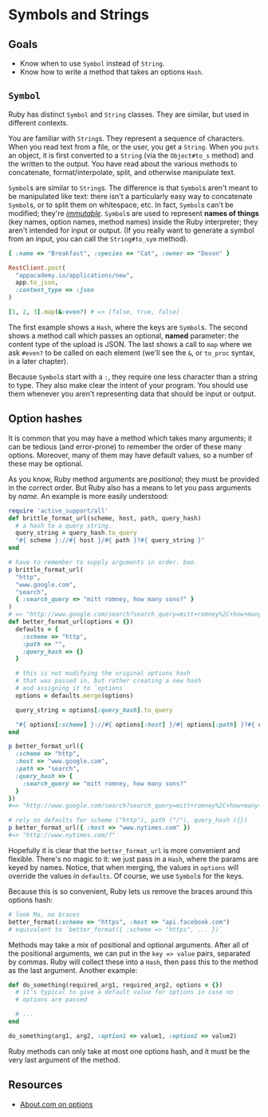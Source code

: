 # Symbols and Strings

## Goals

* Know when to use `Symbol` instead of `String`.
* Know how to write a method that takes an options `Hash`.

## `Symbol`

Ruby has distinct `Symbol` and `String` classes. They are similar, but
used in different contexts.

You are familiar with `String`s. They represent a sequence of
characters. When you read text from a file, or the user, you get a
`String`. When you `puts` an object, it is first converted to a
`String` (via the `Object#to_s` method) and the written to the
output. You have read about the various methods to concatenate,
format/interpolate, split, and otherwise manipulate text.

`Symbol`s are similar to `String`s. The difference is that `Symbol`s
aren't meant to be manipulated like text: there isn't a particularly
easy way to concatenate `Symbol`s, or to split them on whitespace,
etc. In fact, `Symbol`s can't be modified; they're
[*immutable*][immutable-wiki]. `Symbol`s are used to represent **names
of things** (key names, option names, method names) inside the Ruby
interpreter; they aren't intended for input or output. (If you really
want to generate a symbol from an input, you can call the
`String#to_sym` method).

```ruby
{ :name => "Breakfast", :species => "Cat", :owner => "Devon" }

RestClient.post(
  "appacademy.io/applications/new",
  app.to_json,
  :content_type => :json
)

[1, 2, 3].map(&:even?) # => [false, true, false]
```

The first example shows a `Hash`, where the keys are `Symbol`s. The
second shows a method call which passes an optional, **named**
parameter: the content type of the upload is JSON. The last shows a
call to `map` where we ask `#even?` to be called on each element
(we'll see the `&`, or `to_proc` syntax, in a later chapter).

Because `Symbol`s start with a `:`, they require one less
character than a string to type. They also make clear the intent of
your program. You should use them whenever you aren't representing
data that should be input or output.

[immutable-wiki]:https://en.wikipedia.org/wiki/Immutable_object

## Option hashes

It is common that you may have a method which takes many arguments; it
can be tedious (and error-prone) to remember the order of these many
options. Moreover, many of them may have default values, so a number
of these may be optional.

As you know, Ruby method arguments are *positional*; they must be
provided in the correct order. But Ruby also has a means to let you
pass arguments by *name*. An example is more easily understood:

```ruby
require 'active_support/all'
def brittle_format_url(scheme, host, path, query_hash)
  # a hash to a query string.
  query_string = query_hash.to_query
  "#{ scheme }://#{ host }/#{ path }?#{ query_string }"
end

# have to remember to supply arguments in order. boo.
p brittle_format_url(
  "http",
  "www.google.com",
  "search",
  { :search_query => "mitt romney, how many sons?" }
)
# => "http://www.google.com/search?search_query=mitt+romney%2C+how+many+sons%3F"
def better_format_url(options = {})
  defaults = {
    :scheme => "http",
    :path => "",
    :query_hash => {}
  }

  # this is not modifying the original options hash
  # that was passed in, but rather creating a new hash
  # and assigning it to `options`
  options = defaults.merge(options)

  query_string = options[:query_hash].to_query

  "#{ options[:scheme] }://#{ options[:host] }/#{ options[:path] }?#{ query_string }"
end

p better_format_url({
  :scheme => "http",
  :host => "www.google.com",
  :path => "search",
  :query_hash => {
    :search_query => "mitt romney, how many sons?"
  }
})
#=> "http://www.google.com/search?search_query=mitt+romney%2C+how+many+sons%3F"

# rely on defaults for scheme ("http"), path ("/"), query_hash ({})
p better_format_url({ :host => "www.nytimes.com" })
#=> "http://www.nytimes.com/?"
```

Hopefully it is clear that the `better_format_url` is more convenient
and flexible. There's no magic to it: we just pass in a `Hash`, where
the params are keyed by names. Notice, that when merging, the values
in `options` will override the values in `defaults`. Of course, we use
`Symbol`s for the keys.

Because this is so convenient, Ruby lets us remove the braces around
this options hash:

```Ruby
# look Ma, no braces
better_format(:scheme => "https", :host => "api.facebook.com")
# equivalent to `better_format({ :scheme => "https", ... })`
```

Methods may take a mix of positional and optional arguments. After all
of the positional arguments, we can put in the `key => value` pairs,
separated by commas. Ruby will collect these into a `Hash`, then pass
this to the method as the last argument. Another example:

```ruby
def do_something(required_arg1, required_arg2, options = {})
  # it's typical to give a default value for options in case no
  # options are passed

  # ...
end

do_something(arg1, arg2, :option1 => value1, :option2 => value2)
```

Ruby methods can only take at most one options hash, and it must be
the very last argument of the method.

## Resources

* [About.com on options][about-options]

[about-options]: http://ruby.about.com/od/advancedruby/qt/opthash.htm
